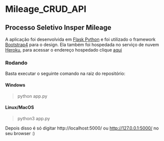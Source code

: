 # Mileage_CRUD_API

## Processo Seletivo Insper Mileage
A aplicação foi desenvolvida em [Flask Python](https://flask.palletsprojects.com/en/1.1.x/) e foi utilizado o framework [Bootstrap4](https://getbootstrap.com/) para o design. 
Ela também foi hospedada no serviço de nuvem [Heroku](https://heroku.com), para acessar o endereço hospedado clique [aqui](https://seletiva-mileage.herokuapp.com/)

### Rodando
Basta executar o seguinte comando na raiz do repositório:
#### Windows
> python app.py
#### Linux/MacOS
> python3 app.py

Depois disso é só digitar http://localhost:5000/ ou http://127.0.0.1:5000/ no seu browser :)
